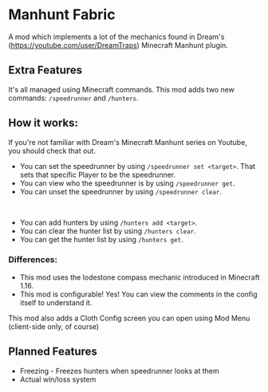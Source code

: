 # Manhunt Fabric
A mod which implements a lot of the mechanics found in Dream's (https://youtube.com/user/DreamTraps) Minecraft Manhunt plugin.

## Extra Features
It's all managed using Minecraft commands.
This mod adds two new commands: `/speedrunner` and `/hunters`.

## How it works:
If you're not familiar with Dream's Minecraft Manhunt series on Youtube, you should check that out.
* You can set the speedrunner by using `/speedrunner set <target>`. That sets that specific Player to be the speedrunner.
* You can view who the speedrunner is by using `/speedrunner get`.
* You can unset the speedrunner by using `/speedrunner clear`.

<br/>

* You can add hunters by using `/hunters add <target>`.
* You can clear the hunter list by using `/hunters clear`.
* You can get the hunter list by using `/hunters get`.

### Differences:
* This mod uses the lodestone compass mechanic introduced in Minecraft 1.16.
* This mod is configurable! Yes! You can view the comments in the config itself to understand it.

This mod also adds a Cloth Config screen you can open using Mod Menu (client-side only, of course)

## Planned Features
* Freezing - Freezes hunters when speedrunner looks at them
* Actual win/loss system
